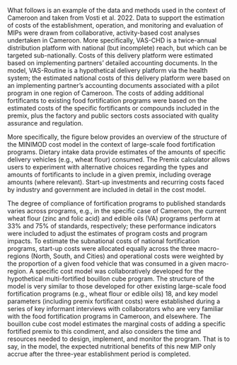 What follows is an example of the data and methods used in the context of Cameroon and taken from
Vosti et al. 2022. Data to support the estimation of costs of the establishment, operation, and
monitoring and evaluation of MIPs were drawn from collaborative, activity-based cost analyses
undertaken in Cameroon. More specifically, VAS-CHD is a twice-annual distribution platform with
national (but incomplete) reach, but which can be targeted sub-nationally. Costs of this delivery
platform were estimated based on implementing partners’ detailed accounting documents. In the
model, VAS-Routine is a hypothetical delivery platform via the health system; the estimated national
costs of this delivery platform were based on an implementing partner’s accounting documents
associated with a pilot program in one region of Cameroon. The costs of adding additional fortificants to
existing food fortification programs were based on the estimated costs of the specific fortificants or
compounds included in the premix, plus the factory and public sectors costs associated with quality
assurance and regulation.


More specifically, the figure below provides an overview of the structure of the MINIMOD cost model in
the context of large-scale food fortification programs. Dietary intake data provide estimates of the
amounts of specific delivery vehicles (e.g., wheat flour) consumed. The Premix calculator allows users to
experiment with alternative choices regarding the types and amounts of fortificants to include in a given
premix, including overage amounts (where relevant). Start-up investments and recurring costs faced by
industry and government are included in detail in the cost model.



The degree of compliance of fortification programs to published standards varies across programs, e.g.,
in the specific case of Cameroon, the current wheat flour (zinc and folic acid) and edible oils (VA)
programs perform at 33% and 75% of standards, respectively; these performance indicators were
included to adjust the estimates of program costs and program impacts. To estimate the subnational
costs of national fortification programs, start-up costs were allocated equally across the three macro-
regions (North, South, and Cities) and operational costs were weighted by the proportion of a given food
vehicle that was consumed in a given macro-region. A specific cost model was collaboratively developed
for the hypothetical multi-fortified bouillon cube program. The structure of the model is very similar to
those developed for other existing large-scale food fortification programs (e.g., wheat flour or edible
oils) 18, and key model parameters (including premix fortificant costs) were established during a series
of key informant interviews with collaborators who are very familiar with the food fortification
programs in Cameroon, and elsewhere. The bouillon cube cost model estimates the marginal costs of
adding a specific fortified premix to this condiment, and also considers the time and resources needed
to design, implement, and monitor the program. That is to say, in the model, the expected nutritional
benefits of this new MIP only accrue after the three-year establishment period is completed.
